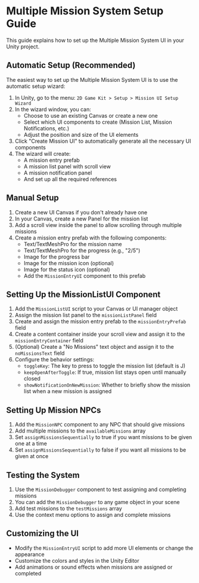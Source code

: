# Multiple Mission System Setup Guide

This guide explains how to set up the Multiple Mission System UI in your Unity project.

## Automatic Setup (Recommended)

The easiest way to set up the Multiple Mission System UI is to use the automatic setup wizard:

1. In Unity, go to the menu: `2D Game Kit > Setup > Mission UI Setup Wizard`
2. In the wizard window, you can:
   - Choose to use an existing Canvas or create a new one
   - Select which UI components to create (Mission List, Mission Notifications, etc.)
   - Adjust the position and size of the UI elements
3. Click "Create Mission UI" to automatically generate all the necessary UI components
4. The wizard will create:
   - A mission entry prefab
   - A mission list panel with scroll view
   - A mission notification panel
   - And set up all the required references

## Manual Setup

1. Create a new UI Canvas if you don't already have one
2. In your Canvas, create a new Panel for the mission list
3. Add a scroll view inside the panel to allow scrolling through multiple missions
4. Create a mission entry prefab with the following components:
   - Text/TextMeshPro for the mission name
   - Text/TextMeshPro for the progress (e.g., "2/5")
   - Image for the progress bar
   - Image for the mission icon (optional)
   - Image for the status icon (optional)
   - Add the `MissionEntryUI` component to this prefab

## Setting Up the MissionListUI Component

1. Add the `MissionListUI` script to your Canvas or UI manager object
2. Assign the mission list panel to the `missionListPanel` field
3. Create and assign the mission entry prefab to the `missionEntryPrefab` field
4. Create a content container inside your scroll view and assign it to the `missionEntryContainer` field
5. (Optional) Create a "No Missions" text object and assign it to the `noMissionsText` field
6. Configure the behavior settings:
   - `toggleKey`: The key to press to toggle the mission list (default is J)
   - `keepOpenAfterToggle`: If true, mission list stays open until manually closed
   - `showNotificationOnNewMission`: Whether to briefly show the mission list when a new mission is assigned

## Setting Up Mission NPCs

1. Add the `MissionNPC` component to any NPC that should give missions
2. Add multiple missions to the `availableMissions` array
3. Set `assignMissionsSequentially` to true if you want missions to be given one at a time
4. Set `assignMissionsSequentially` to false if you want all missions to be given at once

## Testing the System

1. Use the `MissionDebugger` component to test assigning and completing missions
2. You can add the `MissionDebugger` to any game object in your scene
3. Add test missions to the `testMissions` array
4. Use the context menu options to assign and complete missions

## Customizing the UI

- Modify the `MissionEntryUI` script to add more UI elements or change the appearance
- Customize the colors and styles in the Unity Editor
- Add animations or sound effects when missions are assigned or completed
